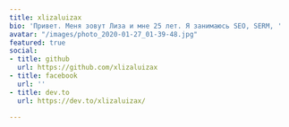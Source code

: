 ```yaml
---
title: xlizaluizax
bio: 'Привет. Меня зовут Лиза и мне 25 лет. Я занимаюсь SEO, SERM, '
avatar: "/images/photo_2020-01-27_01-39-48.jpg"
featured: true
social:
- title: github
  url: https://github.com/xlizaluizax
- title: facebook
  url: ''
- title: dev.to
  url: https://dev.to/xlizaluizax/

---
```

